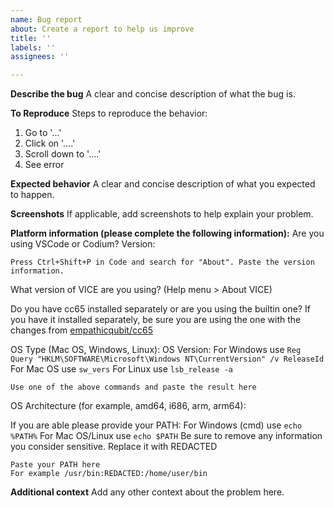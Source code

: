 ```yaml
---
name: Bug report
about: Create a report to help us improve
title: ''
labels: ''
assignees: ''

---
```


**Describe the bug**
A clear and concise description of what the bug is.

**To Reproduce**
Steps to reproduce the behavior:
1. Go to '...'
2. Click on '....'
3. Scroll down to '....'
4. See error

**Expected behavior**
A clear and concise description of what you expected to happen.

**Screenshots**
If applicable, add screenshots to help explain your problem.

**Platform information (please complete the following information):**
Are you using VSCode or Codium?
Version:
```
Press Ctrl+Shift+P in Code and search for "About". Paste the version information.
```

What version of VICE are you using? (Help menu > About VICE)

Do you have cc65 installed separately or are you using the builtin one?
If you have it installed separately, be sure you are using the one with the changes from [empathicqubit/cc65](https://github.com/empathicqubit/cc65)

OS Type (Mac OS, Windows, Linux):
OS Version:
For Windows use `Reg Query "HKLM\SOFTWARE\Microsoft\Windows NT\CurrentVersion" /v ReleaseId`
For Mac OS use `sw_vers`
For Linux use `lsb_release -a`

```
Use one of the above commands and paste the result here
```

OS Architecture (for example, amd64, i686, arm, arm64):

If you are able please provide your PATH:
For Windows (cmd) use `echo %PATH%`
For Mac OS/Linux use `echo $PATH`
Be sure to remove any information you consider sensitive. Replace it with REDACTED
```
Paste your PATH here
For example /usr/bin:REDACTED:/home/user/bin
```

**Additional context**
Add any other context about the problem here.

